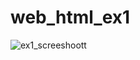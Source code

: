# web_html_ex1
![ex1_screeshoott](https://user-images.githubusercontent.com/41620574/111610971-9bbbc700-87e4-11eb-83c0-d704b72f3a1a.PNG)
